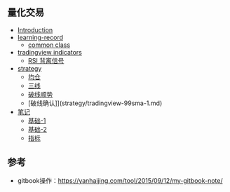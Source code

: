 ## 量化交易

* [Introduction](README.md)
* [learning-record](part1/README.md)
    * [common class](learning-record/midClass.ipynb)
* [tradingview indicators](tradingview/rsi.md)
    * [RSI 背离信号](tradingview/rsi.md)
* [strategy](strategy/README.md)
    * [均仓](strategy/averageBalance.ipynb)
    * [三线](strategy/three-ma.md)
    * [破线顺势](strategy/tradingview-90sma-1.md)
    * [破线确认]](strategy/tradingview-99sma-1.md)
* [笔记](note/README.md)
    * [基础-1](note/basis-1.md)
    * [基础-2](note/basis-2.md)
    * [指标](note/indicators.md)

## 参考

* gitbook操作：https://yanhaijing.com/tool/2015/09/12/my-gitbook-note/